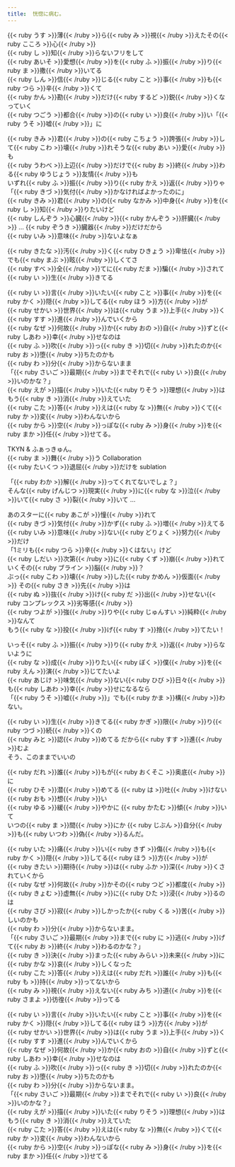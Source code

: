 ```yaml
---
title:  恍惚に病む。
---
```


{{< ruby うす >}}薄{{< /ruby >}}ら{{< ruby み >}}視{{< /ruby >}}えたその{{< ruby こころ >}}心{{< /ruby >}}  
{{< ruby し >}}知{{< /ruby >}}らないフリをして  
{{< ruby あいそ >}}愛想{{< /ruby >}}を{{< ruby ふ >}}振{{< /ruby >}}り{{< ruby ま >}}撒{{< /ruby >}}いてる  
{{< ruby しん >}}信{{< /ruby >}}じる{{< ruby こと >}}事{{< /ruby >}}も{{< ruby つら >}}辛{{< /ruby >}}くて  
{{< ruby かん >}}勘{{< /ruby >}}だけ{{< ruby するど >}}鋭{{< /ruby >}}くなっていく  
{{< ruby つごう >}}都合{{< /ruby >}}の{{< ruby い >}}良{{< /ruby >}}い「{{< ruby うそ >}}嘘{{< /ruby >}}」に  

{{< ruby きみ >}}君{{< /ruby >}}の{{< ruby こちょう >}}誇張{{< /ruby >}}して{{< ruby こわ >}}壊{{< /ruby >}}れそうな{{< ruby あい >}}愛{{< /ruby >}}も  
{{< ruby うわべ >}}上辺{{< /ruby >}}だけで{{< ruby お >}}終{{< /ruby >}}わる{{< ruby ゆうじょう >}}友情{{< /ruby >}}も  
いずれ{{< ruby ふ >}}振{{< /ruby >}}り{{< ruby かえ >}}返{{< /ruby >}}りゃ  
「{{< ruby きづ >}}気付{{< /ruby >}}かなければよかったのに」  
{{< ruby きみ >}}君{{< /ruby >}}の{{< ruby なかみ >}}中身{{< /ruby >}}を{{< ruby し >}}知{{< /ruby >}}りたいけど  
{{< ruby しんぞう >}}心臓{{< /ruby >}}{{< ruby かんぞう >}}肝臓{{< /ruby >}} ... {{< ruby ぞうき >}}臓器{{< /ruby >}}だけだから  
{{< ruby いみ >}}意味{{< /ruby >}}ないよなぁ  

{{< ruby きたな >}}汚{{< /ruby >}}く{{< ruby ひきょう >}}卑怯{{< /ruby >}}でも{{< ruby まぶ >}}眩{{< /ruby >}}しくてさ  
{{< ruby すべ >}}全{{< /ruby >}}てに{{< ruby だま >}}騙{{< /ruby >}}されて{{< ruby い >}}生{{< /ruby >}}きてる  

{{< ruby い >}}言{{< /ruby >}}いたい{{< ruby こと >}}事{{< /ruby >}}を{{< ruby かく >}}隠{{< /ruby >}}してる{{< ruby ほう >}}方{{< /ruby >}}が  
{{< ruby せかい >}}世界{{< /ruby >}}は{{< ruby うま >}}上手{{< /ruby >}}く{{< ruby すす >}}進{{< /ruby >}}んでいくから  
{{< ruby なぜ >}}何故{{< /ruby >}}か{{< ruby おの >}}自{{< /ruby >}}ずと{{< ruby しあわ >}}幸{{< /ruby >}}せなのは  
{{< ruby ふ >}}吹{{< /ruby >}}っ{{< ruby き >}}切{{< /ruby >}}れたのか{{< ruby お >}}堕{{< /ruby >}}ちたのかも  
{{< ruby わ >}}分{{< /ruby >}}からないまま  
「{{< ruby さいご >}}最期{{< /ruby >}}までそれで{{< ruby い >}}良{{< /ruby >}}いのかな？」  
{{< ruby えが >}}描{{< /ruby >}}いた{{< ruby りそう >}}理想{{< /ruby >}}はもう{{< ruby き >}}消{{< /ruby >}}えていた  
{{< ruby こた >}}答{{< /ruby >}}えは{{< ruby な >}}無{{< /ruby >}}くて{{< ruby か >}}変{{< /ruby >}}わんないから  
{{< ruby から >}}空{{< /ruby >}}っぽな{{< ruby み >}}身{{< /ruby >}}を{{< ruby まか >}}任{{< /ruby >}}せてる。  

TKYN & ふぁっきゅん。  
{{< ruby ま >}}舞{{< /ruby >}}う Collaboration  
{{< ruby たいくつ >}}退屈{{< /ruby >}}だけを sublation  

「{{< ruby わか >}}解{{< /ruby >}}ってくれてないでしょ？」  
そんな{{< ruby げんじつ >}}現実{{< /ruby >}}に{{< ruby な >}}泣{{< /ruby >}}いて{{< ruby さ >}}裂{{< /ruby >}}いて ...  

あのスターに{{< ruby あこが >}}憧{{< /ruby >}}れて  
{{< ruby きづ >}}気付{{< /ruby >}}かず{{< ruby ふ >}}増{{< /ruby >}}えてる  
{{< ruby いみ >}}意味{{< /ruby >}}ない{{< ruby どりょく >}}努力{{< /ruby >}}だけ  
「1ミリも{{< ruby つら >}}辛{{< /ruby >}}くはない」けど  
{{< ruby しだい >}}次第{{< /ruby >}}に{{< ruby くず >}}崩{{< /ruby >}}れていくその{{< ruby ブライン >}}脳{{< /ruby >}}？  
ぶっ{{< ruby こわ >}}壊{{< /ruby >}}した{{< ruby かめん >}}仮面{{< /ruby >}} その{{< ruby さき >}}先{{< /ruby >}}は  
{{< ruby ぬ >}}抜{{< /ruby >}}け{{< ruby だ >}}出{{< /ruby >}}せない{{< ruby コンプレックス >}}劣等感{{< /ruby >}}  
{{< ruby つよが >}}強{{< /ruby >}}りや{{< ruby じゅんすい >}}純粋{{< /ruby >}}なんて  
もう{{< ruby な >}}投{{< /ruby >}}げ{{< ruby す >}}捨{{< /ruby >}}てたい！  

いっそ{{< ruby ふ >}}振{{< /ruby >}}り{{< ruby かえ >}}返{{< /ruby >}}らないように  
{{< ruby な >}}成{{< /ruby >}}りたい{{< ruby ぼく >}}僕{{< /ruby >}}を{{< ruby えん >}}演{{< /ruby >}}じてたいよ  
{{< ruby あじけ >}}味気{{< /ruby >}}ない{{< ruby ひび >}}日々{{< /ruby >}}も{{< ruby しあわ >}}幸{{< /ruby >}}せになるなら  
「{{< ruby うそ >}}嘘{{< /ruby >}}」でも{{< ruby かま >}}構{{< /ruby >}}わない。  

{{< ruby い >}}生{{< /ruby >}}きてる{{< ruby かぎ >}}限{{< /ruby >}}り{{< ruby つづ >}}続{{< /ruby >}}くの  
{{< ruby みと >}}認{{< /ruby >}}めてる だから{{< ruby すす >}}進{{< /ruby >}}むよ  
そう、このままでいいの  

{{< ruby だれ >}}誰{{< /ruby >}}もが{{< ruby おくそこ >}}奥底{{< /ruby >}}に  
{{< ruby ひそ >}}潜{{< /ruby >}}めてる {{< ruby は >}}吐{{< /ruby >}}けない{{< ruby おも >}}想{{< /ruby >}}い  
{{< ruby ゆる >}}緩{{< /ruby >}}やかに {{< ruby かたむ >}}傾{{< /ruby >}}いて  
いつの{{< ruby ま >}}間{{< /ruby >}}にか {{< ruby じぶん >}}自分{{< /ruby >}}も{{< ruby いつわ >}}偽{{< /ruby >}}るんだ。  

{{< ruby いた >}}痛{{< /ruby >}}い{{< ruby きず >}}傷{{< /ruby >}}も{{< ruby かく >}}隠{{< /ruby >}}してる{{< ruby ほう >}}方{{< /ruby >}}が  
{{< ruby きたい >}}期待{{< /ruby >}}は{{< ruby ふか >}}深{{< /ruby >}}くされていくから  
{{< ruby なぜ >}}何故{{< /ruby >}}かその{{< ruby つど >}}都度{{< /ruby >}} {{< ruby きょむ >}}虚無{{< /ruby >}}に{{< ruby ひた >}}浸{{< /ruby >}}るのは  
{{< ruby さび >}}寂{{< /ruby >}}しかったか{{< ruby くる >}}苦{{< /ruby >}}しいのかも  
{{< ruby わ >}}分{{< /ruby >}}からないまま。  
「{{< ruby さいご >}}最期{{< /ruby >}}まで{{< ruby に >}}逃{{< /ruby >}}げて{{< ruby お >}}終{{< /ruby >}}わるのかな？」  
{{< ruby き >}}決{{< /ruby >}}まった{{< ruby みらい >}}未来{{< /ruby >}}に{{< ruby かな >}}哀{{< /ruby >}}しくなった  
{{< ruby こた >}}答{{< /ruby >}}えは{{< ruby だれ >}}誰{{< /ruby >}}も{{< ruby も >}}持{{< /ruby >}}ってないから  
{{< ruby み >}}視{{< /ruby >}}えない{{< ruby みち >}}道{{< /ruby >}}を{{< ruby さまよ >}}彷徨{{< /ruby >}}ってる  

{{< ruby い >}}言{{< /ruby >}}いたい{{< ruby こと >}}事{{< /ruby >}}を{{< ruby かく >}}隠{{< /ruby >}}してる{{< ruby ほう >}}方{{< /ruby >}}が  
{{< ruby せかい >}}世界{{< /ruby >}}は{{< ruby うま >}}上手{{< /ruby >}}く{{< ruby すす >}}進{{< /ruby >}}んでいくから  
{{< ruby なぜ >}}何故{{< /ruby >}}か{{< ruby おの >}}自{{< /ruby >}}ずと{{< ruby しあわ >}}幸{{< /ruby >}}せなのは  
{{< ruby ふ >}}吹{{< /ruby >}}っ{{< ruby き >}}切{{< /ruby >}}れたのか{{< ruby お >}}堕{{< /ruby >}}ちたのかも  
{{< ruby わ >}}分{{< /ruby >}}からないまま。  
「{{< ruby さいご >}}最期{{< /ruby >}}までそれで{{< ruby い >}}良{{< /ruby >}}いのかな？」  
{{< ruby えが >}}描{{< /ruby >}}いた{{< ruby りそう >}}理想{{< /ruby >}}はもう{{< ruby き >}}消{{< /ruby >}}えていた  
{{< ruby こた >}}答{{< /ruby >}}えは{{< ruby な >}}無{{< /ruby >}}くて{{< ruby か >}}変{{< /ruby >}}わんないから  
{{< ruby から >}}空{{< /ruby >}}っぽな{{< ruby み >}}身{{< /ruby >}}を{{< ruby まか >}}任{{< /ruby >}}せてる  
